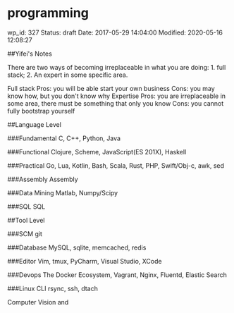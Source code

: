 # programming


wp_id: 327
Status: draft
Date: 2017-05-29 14:04:00
Modified: 2020-05-16 12:08:27


##Yifei's Notes

There are two ways of becoming irreplaceable in what you are doing: 1. full stack; 2. An expert in some specific area.

Full stack
	Pros: you will be able start your own business
	Cons: you may know how, but you don't know why
Expertise
	Pros: you are irreplaceable in some area, there must be something that only you know
	Cons: you cannot fully bootstrap yourself

##Language Level

###Fundamental
C, C++, Python, Java

###Functional
Clojure, Scheme, JavaScript(ES 201X), Haskell

###Practical
Go, Lua, Kotlin, Bash, Scala, Rust, PHP, Swift/Obj-c, awk, sed

###Assembly
Assembly

###Data Mining
Matlab, Numpy/Scipy

###SQL
SQL

##Tool Level

###SCM
git

###Database
MySQL, sqlite, memcached, redis

###Editor
Vim, tmux, PyCharm, Visual Studio, XCode

###Devops
The Docker Ecosystem, Vagrant, Nginx, Fluentd, Elastic Search

###Linux CLI
rsync, ssh, dtach

Computer Vision and